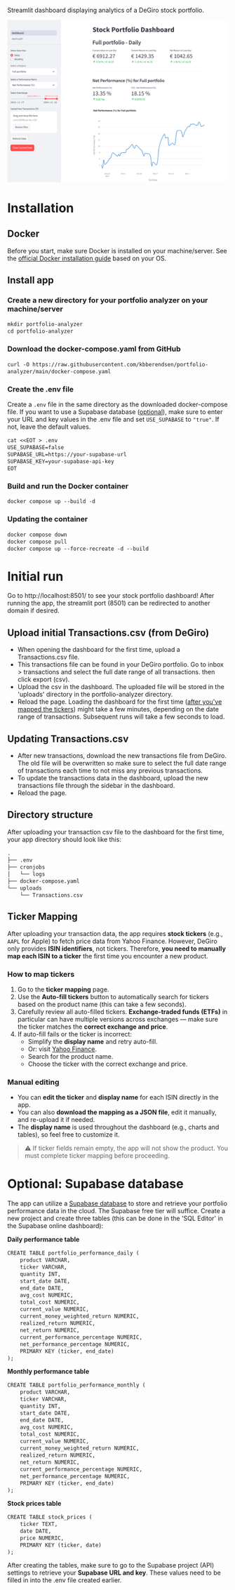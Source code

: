 Streamlit dashboard displaying analytics of a DeGiro stock portfolio.

![screenshot_portfolio_dashboard](screenshot_portfolio_dashboard.png)

# Installation

## Docker
Before you start, make sure Docker is installed on your machine/server. See the [official Docker installation guide](https://docs.docker.com/engine/install/) based on your OS.

## Install app

### Create a new directory for your portfolio analyzer on your machine/server
```
mkdir portfolio-analyzer
cd portfolio-analyzer
```

### Download the docker-compose.yaml from GitHub
```
curl -O https://raw.githubusercontent.com/kbberendsen/portfolio-analyzer/main/docker-compose.yaml
```

### Create the .env file
Create a `.env` file in the same directory as the downloaded docker-compose file. If you want to use a Supabase database ([optional](#optional-supabase-database)), make sure to enter your URL and key values in the .env file and set `USE_SUPABASE` to `"true"`. If not, leave the default values.

```
cat <<EOT > .env
USE_SUPABASE=false
SUPABASE_URL=https://your-supabase-url
SUPABASE_KEY=your-supabase-api-key
EOT
```

### Build and run the Docker container

```
docker compose up --build -d
```

### Updating the container
```
docker compose down
docker compose pull
docker compose up --force-recreate -d --build
```

# Initial run
Go to http://localhost:8501/ to see your stock portfolio dashboard! After running the app, the streamlit port (8501) can be redirected to another domain if desired.

## Upload initial Transactions.csv (from DeGiro)
- When opening the dashboard for the first time, upload a Transactions.csv file.
- This transactions file can be found in your DeGiro portfolio. Go to inbox > transactions and select the full date range of all transactions. then click export (csv).
- Upload the csv in the dashboard. The uploaded file will be stored in the 'uploads' directory in the portfolio-analyzer directory.
- Reload the page. Loading the dashboard for the first time ([after you've mapped the tickers](#ticker-mapping)) might take a few minutes, depending on the date range of transactions. Subsequent runs will take a few seconds to load.

## Updating Transactions.csv
- After new transactions, download the new transactions file from DeGiro. The old file will be overwritten so make sure to select the full date range of transactions each time to not miss any previous transactions.
- To update the transactions data in the dashboard, upload the new transactions file through the sidebar in the dashboard.
- Reload the page.

## Directory structure
After uploading your transaction csv file to the dashboard for the first time, your app directory should look like this:

```
.
├── .env
├── cronjobs
│   └── logs
├── docker-compose.yaml
└── uploads
    └── Transactions.csv
```

## Ticker Mapping

After uploading your transaction data, the app requires **stock tickers** (e.g., `AAPL` for Apple) to fetch price data from Yahoo Finance. However, DeGiro only provides **ISIN identifiers**, not tickers. Therefore, **you need to manually map each ISIN to a ticker** the first time you encounter a new product.

### How to map tickers

1. Go to the **ticker mapping** page.
2. Use the **Auto-fill tickers** button to automatically search for tickers based on the product name (this can take a few seconds).
3. Carefully review all auto-filled tickers. **Exchange-traded funds (ETFs)** in particular can have multiple versions across exchanges — make sure the ticker matches the **correct exchange and price**.
4. If auto-fill fails or the ticker is incorrect:
   - Simplify the **display name** and retry auto-fill.
   - Or: visit [Yahoo Finance](https://finance.yahoo.com).
   - Search for the product name.
   - Choose the ticker with the correct exchange and price.

### Manual editing

- You can **edit the ticker** and **display name** for each ISIN directly in the app.
- You can also **download the mapping as a JSON file**, edit it manually, and re-upload it if needed.
- The **display name** is used throughout the dashboard (e.g., charts and tables), so feel free to customize it.

> ⚠️ If ticker fields remain empty, the app will not show the product. You must complete ticker mapping before proceeding.


# Optional: Supabase database
The app can utilize a [Supabase database](https://supabase.com/) to store and retrieve your portfolio performance data in the cloud. The Supabase free tier will suffice. Create a new project and create three tables (this can be done in the 'SQL Editor' in the Supabase online dashboard):

**Daily performance table**
```
CREATE TABLE portfolio_performance_daily (
    product VARCHAR,
    ticker VARCHAR,
    quantity INT,
    start_date DATE,
    end_date DATE,
    avg_cost NUMERIC,
    total_cost NUMERIC,
    current_value NUMERIC,
    current_money_weighted_return NUMERIC,
    realized_return NUMERIC,
    net_return NUMERIC,
    current_performance_percentage NUMERIC,
    net_performance_percentage NUMERIC,
    PRIMARY KEY (ticker, end_date)
);
```

**Monthly performance table**
```
CREATE TABLE portfolio_performance_monthly (
    product VARCHAR,
    ticker VARCHAR,
    quantity INT,
    start_date DATE,
    end_date DATE,
    avg_cost NUMERIC,
    total_cost NUMERIC,
    current_value NUMERIC,
    current_money_weighted_return NUMERIC,
    realized_return NUMERIC,
    net_return NUMERIC,
    current_performance_percentage NUMERIC,
    net_performance_percentage NUMERIC,
    PRIMARY KEY (ticker, end_date)
);
```

**Stock prices table**
```
CREATE TABLE stock_prices (
    ticker TEXT,
    date DATE,
    price NUMERIC,
    PRIMARY KEY (ticker, date)
);
```
After creating the tables, make sure to go to the Supabase project (API) settings to retrieve your __Supabase URL and key__. These values need to be filled in into the .env file created earlier.
